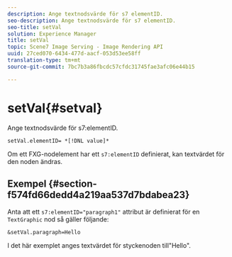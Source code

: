 ```yaml
---
description: Ange textnodsvärde för s7 elementID.
seo-description: Ange textnodsvärde för s7 elementID.
seo-title: setVal
solution: Experience Manager
title: setVal
topic: Scene7 Image Serving - Image Rendering API
uuid: 27ced070-6434-477d-aacf-053d53ee58ff
translation-type: tm+mt
source-git-commit: 7bc7b3a86fbcdc57cfdc31745fae3afc06e44b15

---
```



# setVal{#setval}

Ange textnodsvärde för s7:elementID.

`setVal.elementID= *[!DNL value]*`

Om ett FXG-nodelement har ett `s7:elementID` definierat, kan textvärdet för den noden ändras.

## Exempel {#section-f574fd66dedd4a219aa537d7bdabea23}

Anta att ett `s7:elementID="paragraph1"` attribut är definierat för en `TextGraphic` nod så gäller följande:

`&setVal.paragraph=Hello`

I det här exemplet anges textvärdet för styckenoden till&quot;Hello&quot;.
